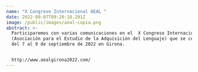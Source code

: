 ```yaml
---
name: "X Congreso Internacional AEAL "
date: 2022-09-07T09:20:18.291Z
image: /public/images/aeal-copia.png
abstract: >-
  Participaremos con varias comunicaciones en el  X Congreso Internacional AEAL
  (Asociación para el Estudio de la Adquisición del Lenguaje) que se celebrara
  del 7 al 9 de septiembre de 2022 en Girona.


  http://www.aealgirona2022.com/
---
```


